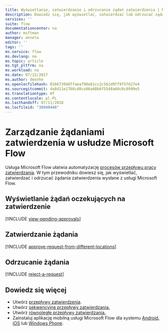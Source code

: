 ```yaml
---
title: Wyświetlanie, zatwierdzanie i odrzucanie żądań zatwierdzenia | Microsoft Docs
description: Dowiedz się, jak wyświetlać, zatwierdzać lub odrzucać żądania zatwierdzenia w usłudze Microsoft Flow.
services: ''
suite: flow
documentationcenter: na
author: msftman
manager: anneta
editor: ''
tags: ''
ms.service: flow
ms.devlang: na
ms.topic: article
ms.tgt_pltfrm: na
ms.workload: na
ms.date: 07/15/2017
ms.author: deonhe
ms.openlocfilehash: 016673948ffaeaf98e81cc2c561d9ff9f5f627e4
ms.sourcegitcommit: 4a8d11e1768cd0ca96a60b6f5548a68c0c8999e5
ms.translationtype: HT
ms.contentlocale: pl-PL
ms.lasthandoff: 07/11/2018
ms.locfileid: "38949448"
---
```

# <a name="manage-approval-requests-in-microsoft-flow"></a>Zarządzanie żądaniami zatwierdzenia w usłudze Microsoft Flow
Usługa Microsoft Flow ułatwia automatyzację [procesów przepływu pracy zatwierdzania](modern-approvals.md). W tym przewodniku dowiesz się, jak wyświetlać, zatwierdzać i odrzucać żądania zatwierdzenia wysłane z usługi Microsoft Flow.

## <a name="view-pending-approval-requests"></a>Wyświetlanie żądań oczekujących na zatwierdzenie
[!INCLUDE [view-pending-approvals](includes/view-pending-approvals.md)]

## <a name="approve-a-request"></a>Zatwierdzanie żądania
[!INCLUDE [approve-request-from-different-locations](includes/approve-request-from-different-locations.md)]

## <a name="reject-a-request"></a>Odrzucanie żądania
[!INCLUDE [reject-a-request](includes/reject-a-request.md)]

## <a name="learn-more"></a>Dowiedz się więcej
* Utwórz [przepływy zatwierdzenia](modern-approvals.md).
* Utwórz [sekwencyjne przepływy zatwierdzania.](sequential-modern-approvals.md)
* Utwórz [równoległe przepływy zatwierdzania.](parallel-modern-approvals.md)
* Zainstaluj aplikację mobilną usługi Microsoft Flow dla systemu [Android](https://aka.ms/flowmobiledocsandroid), [iOS](https://aka.ms/flowmobiledocsios) lub [Windows Phone](https://aka.ms/flowmobilewindows).


